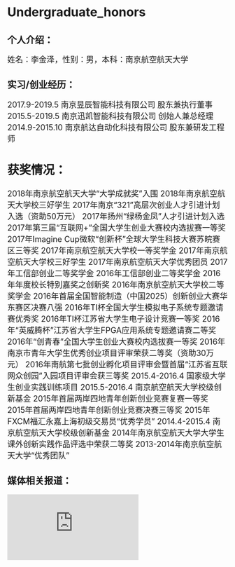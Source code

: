 # Undergraduate_honors
## 个人介绍：
<font size=4>
姓名：李金泽，性别：男，本科：南京航空航天大学  
</font>

## 实习/创业经历：
<font size=4>
2017.9-2019.5 南京昱辰智能科技有限公司 股东兼执行董事
2015.5-2019.5 南京迅凯智能科技有限公司 创始人兼总经理
2014.9-2015.10 南京航达自动化科技有限公司 股东兼研发工程师

## 获奖情况：
2018年南京航空航天大学“大学成就奖”入围
2018年南京航空航天大学校三好学生
2017年南京“321”高层次创业人才引进计划入选（资助50万元）
2017年扬州“绿杨金凤”人才引进计划入选
2017年第三届“互联网+”全国大学生创业大赛校内选拔赛一等奖
2017年Imagine Cup微软“创新杯”全球大学生科技大赛苏皖赛区三等奖
2017年南京航空航天大学校一等奖学金
2017年南京航空航天大学校三好学生
2017年南京航空航天大学优秀团员
2017年工信部创业二等奖学金
2016年工信部创业二等奖学金
2016年年度校长特别嘉奖之创新奖
2016年南京航空航天大学校二等奖学金
2016年首届全国智能制造（中国2025）创新创业大赛华东赛区决赛八强
2016年TI杯全国大学生模拟电子系统专题邀请赛优秀奖
2016年TI杯江苏省大学生电子设计竞赛一等奖
2016年“英威腾杯”江苏省大学生FPGA应用系统专题邀请赛二等奖
2016年“创青春”全国大学生创业大赛校内选拔赛一等奖
2016年南京市青年大学生优秀创业项目评审荣获二等奖（资助30万元）
2016年南航第七批创业孵化项目评审会暨首届“江苏省互联网众创园”入园项目评审会获三等奖
2015.4-2016.4 国家级大学生创业实践训练项目
2015.5-2016.4 南京航空航天大学校级创新基金
2015年首届两岸四地青年创新创业竞赛复赛一等奖
2015年首届两岸四地青年创新创业竞赛决赛三等奖
2015年FXCM福汇永嘉上海初级交易员“优秀学员”
2014.4-2015.4 南京航空航天大学校级创新基金
2014年南京航空航天大学大学生课外创新实践作品评选中荣获二等奖
2013-2014年南京航空航天大学“优秀团队”
</font>
## 媒体相关报道：
![媒体相关报道链接](http://k.sina.com.cn/article_6364135375_17b54ffcf00100581r.html?cre=tianyi&mod=pcpager_focus&loc=4&r=9&doct=0&rfunc=100&tj=none&tr=9)


